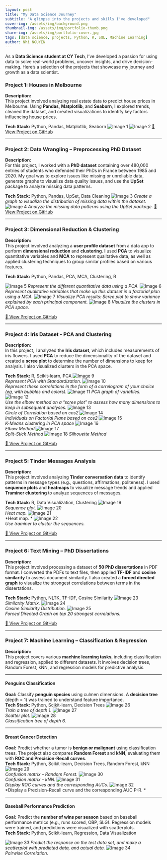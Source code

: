 ```yaml
---
layout: post
title: "My Data Science Journey"
subtitle: "A glimpse into the projects and skills I've developed"
cover-img: /assets/img/background.png
thumbnail-img: /assets/img/portfolio-thumb.png
share-img: /assets/img/portfolio-cover.jpg
tags: [data science, projects, Python, R, SQL, Machine Learning]
author: Nhi NGUYEN
---
```


As a **Data Science student at CY Tech**, I’ve developed a passion for using data to solve real-world problems, uncover insights, and drive decision-making. Here’s a selection of the projects that showcase my journey and growth as a data scientist.

### Project 1: **Houses in Melbourne**
**Description:**  
This project involved analyzing real estate data to predict house prices in Melbourne. Using **Pandas**, **Matplotlib**, and **Seaborn**, I explored trends, cleaned the dataset, and created visualizations to identify key factors influencing house prices.

**Tech Stack:** Python, Pandas, Matplotlib, Seaborn
![Image 1](/assets/img/1.png)
![Image 2](/assets/img/2.png)
[🔗 View Project on GitHub](https://github.com/yourusername/melbourne-houses)

---

### Project 2: **Data Wrangling – Preprocessing PhD Dataset**
**Description:**  
For this project, I worked with a **PhD dataset** containing over 480,000 entries of students who defended their PhDs in France between 1985 and 2020. My goal was to explore issues like missing or unreliable data, generate graphs to visualize data quality issues, and use the **UpSet** package to analyze missing data patterns.

**Tech Stack:** Python, Pandas, UpSet, Data Cleaning
![Image 3](/assets/img/3.png)
*Create a graph to visualize the distribution of missing data within the dataset.*
![Image 4](/assets/img/4.png)
*Analyze the missing data patterns using the UpSet package.*
[🔗 View Project on GitHub](https://github.com/yourusername/phd-data-wrangling)

---

### Project 3: **Dimensional Reduction & Clustering**
**Description:**  
This project involved analyzing a **user profile dataset** from a data app to perform **dimensional reduction** and **clustering**. I used **PCA** to visualize quantitative variables and **MCA** to represent qualitative data, as well as applied clustering techniques to group similar profiles based on various features.

**Tech Stack:** Python, Pandas, PCA, MCA, Clustering, R

![Image 5](/assets/img/5.png)
*Represent the different quantitative data using a PCA.*
![Image 6](/assets/img/6.png)
*Represent qualitative variables that make up this dataset in a factorial plan using a MCA.*
![Image 7](/assets/img/7.png)
*Visualize PCA results: Scree plot to show variance explained by each principal component.*
![Image 8](/assets/img/8.png)
*Visualize the clusters in PCA space.*

[🔗 View Project on GitHub](https://github.com/yourusername/dimensional-reduction-clustering)

---

### Project 4: **Iris Dataset - PCA and Clustering**
**Description:**  
In this project, I analyzed the **Iris dataset**, which includes measurements of iris flowers. I used **PCA** to reduce the dimensionality of the dataset and created a **scree plot** to determine the number of dimensions to keep for analysis. I also visualized clusters in the PCA space.

**Tech Stack:** R, Scikit-learn, PCA
![Image 9](/assets/img/9.png)  
*Represent PCA with Standardization.*
![Image 10](/assets/img/10.png)  
*Represent these correlations in the form of a correlogram of your choice (eg, with bubbles and colors).*
![Image 11](/assets/img/11.png) 
*PCA graph of variables.*
![Image 12](/assets/img/12.png)  
*Use the elbow method on a ”scree plot” to assess how many dimensions to keep in subsequent analyses.*
![Image 13](/assets/img/13.png)  
*Circle of Correlation based on cos2*
![Image 14](/assets/img/14.png)  
*Individuals on Factorial Plane based on cos2*
![Image 15](/assets/img/15.png)  
*K-Means clustering in PCA space*
![Image 16](/assets/img/16.png)  
*Elbow Method*
![Image 17](/assets/img/17.png)  
*Split-Stick Method*
![Image 18](/assets/img/18.png) 
*Silhouette Method*

[🔗 View Project on GitHub](https://github.com/yourusername/iris-pca-clustering)

---

### Project 5: **Tinder Messages Analysis**
**Description:**  
This project involved analyzing **Tinder conversation data** to identify patterns in message types (e.g., questions, affirmations, politeness). I used **sequence plots** and **heatmaps** to visualize message trends and applied **Traminer clustering** to analyze sequences of messages.

**Tech Stack:** R, Data Visualization, Clustering
![Image 19](/assets/img/19.png)  
*Sequence plot.*
![Image 20](/assets/img/20.png)  
*Heat map.*
![Image 21](/assets/img/21.png)  
*Heat map. *
![Image 22](/assets/img/22.png)  
*Use traminer to cluster the sequences.*

[🔗 View Project on GitHub](https://github.com/yourusername/tinder-messages-analysis)

---

### Project 6: **Text Mining – PhD Dissertations**
**Description:**  
This project involved processing a dataset of **50 PhD dissertations** in PDF format. I converted the PDFs to text files, then applied **TF-IDF** and **cosine similarity** to assess document similarity. I also created a **forced directed graph** to visualize the strongest correlations between terms in the dissertations.

**Tech Stack:** Python, NLTK, TF-IDF, Cosine Similarity
![Image 23](/assets/img/23.png)  
*Similarity Matrix.*
![Image 24](/assets/img/24.png)  
*Cosine Similarity Distribution.*
![Image 25](/assets/img/25.png)  
*Forced Directed Graph on top 20 strongest correlations.*

[🔗 View Project on GitHub](https://github.com/yourusername/phd-text-mining)

---

### Project 7: **Machine Learning – Classification & Regression**
**Description:**  
This project covers various **machine learning tasks**, including classification and regression, applied to different datasets. It involves decision trees, Random Forest, kNN, and regression models for predictive analysis.  

---

#### **Penguins Classification**
**Goal:** Classify **penguin species** using culmen dimensions. A **decision tree** (depth = 1) was trained to understand feature importance.  
**Tech Stack:** Python, Scikit-learn, Decision Trees 
![Image 26](/assets/img/26.png)  
*Train a tree of depth 1.*
![Image 27](/assets/img/27.png)  
*Scatter plot.*
![Image 28](/assets/img/28.png)  
*Classification tree of depth 6.*

---

#### **Breast Cancer Detection**
**Goal:** Predict whether a tumor is **benign or malignant** using classification trees. The project also compares **Random Forest** and **kNN**, evaluating them with **ROC and Precision-Recall curves**.  
**Tech Stack:** Python, Scikit-learn, Decision Trees, Random Forest, kNN  
![Image 29](/assets/img/29.png)  
*Confusion matrix – Random Forest.*
![Image 30](/assets/img/30.png)  
*Confusion matrix – kNN.*
![Image 31](/assets/img/31.png)  
*Display ROC curves and the corresponding AUCs.*
![Image 32](/assets/img/32.png)  
*Display a Precision-Recall curve and the corresponding AUC P-R. *


---

#### **Baseball Performance Prediction**
**Goal:** Predict the **number of wins per season** based on baseball performance metrics (e.g., runs scored, OBP, SLG). Regression models were trained, and predictions were visualized with scatterplots.  
**Tech Stack:** Python, Scikit-learn, Regression, Data Visualization  

![Image 33](/assets/img/33.png)
*Predict the response on the test data set, and make a scatterplot with predicted data, and actual data.*
![Image 34](/assets/img/34.png)  
*Pairwise Correlation.*

